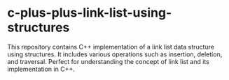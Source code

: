 # c-plus-plus-link-list-using-structures
This repository contains C++ implementation of a link list data structure using structures. It includes various operations such as insertion, deletion, and traversal. Perfect for understanding the concept of link list and its implementation in C++.
